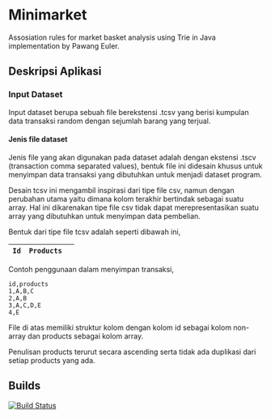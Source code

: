 # Minimarket
Assosiation rules for market basket analysis using Trie in Java implementation by Pawang Euler.

## Deskripsi Aplikasi
### Input Dataset
Input dataset berupa sebuah file berekstensi .tcsv yang berisi kumpulan data transaksi random dengan sejumlah barang yang terjual.
 #### Jenis file dataset
 Jenis file yang akan digunakan pada dataset adalah dengan ekstensi .tscv (transaction comma separated values), bentuk file ini didesain khusus untuk menyimpan data transaksi yang dibutuhkan untuk menjadi dataset program.

Desain tcsv ini mengambil inspirasi dari tipe file csv, namun dengan perubahan utama yaitu dimana kolom terakhir bertindak sebagai suatu array. Hal ini dikarenakan tipe file csv tidak dapat merepresentasikan suatu array yang dibutuhkan untuk menyimpan data pembelian.

Bentuk dari tipe file tcsv adalah seperti dibawah ini,

| `Id` | `Products` |   |
|----|----------|---|

Contoh penggunaan dalam menyimpan transaksi,

> 

    id,products
    1,A,B,C
    2,A,B
    3,A,C,D,E
    4,E

File di atas memiliki struktur kolom dengan kolom id sebagai kolom non-array dan products sebagai kolom array.

Penulisan products terurut secara ascending serta tidak ada duplikasi dari setiap products yang ada.
## Builds
[![Build Status](https://travis-ci.org/Pawang-Euler/Minimarket.svg?branch=master)](https://travis-ci.org/Pawang-Euler/Minimarket)

